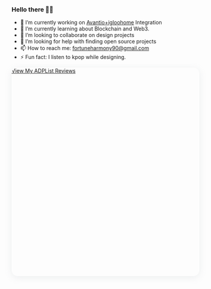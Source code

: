 ### Hello there 🙋‍♀️

- 🔭 I’m currently working on [Avantio+igloohome](https://medium.com/ux-planet/optimizing-vacation-rental-businesses-with-igloohome-locks-and-software-solutions-afa01ed43276) Integration
- 🌱 I’m currently learning about Blockchain and Web3.
- 👯 I’m looking to collaborate on design projects
- 🤔 I’m looking for help with finding open source projects
- 📫 How to reach me: fortuneharmony90@gmail.com
- ⚡ Fun fact: I listen to kpop while designing.

<!--
**Nabhel/Nabhel** is a ✨ _special_ ✨ repository because its `README.md` (this file) appears on your GitHub profile.

Here are some ideas to get you started:


-->
<a href="https://adplist.org/widgets/reviews?src=fortune-nabhel-harmony" style="display: block; height: 560px; box-shadow: rgba(142, 151, 158, 0.15) 0px 4px 19px 0px; border-radius: 16px; overflow: hidden; width: 100%; max-width: 650px;">
  View My ADPList Reviews
</a>
